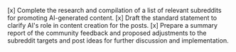 [x] Complete the research and compilation of a list of relevant subreddits for promoting AI-generated content.
[x] Draft the standard statement to clarify AI's role in content creation for the posts.
[x] Prepare a summary report of the community feedback and proposed adjustments to the subreddit targets and post ideas for further discussion and implementation.